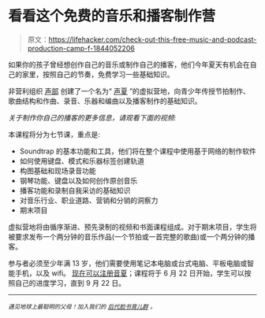 # 看看这个免费的音乐和播客制作营

> 原文：<https://lifehacker.com/check-out-this-free-music-and-podcast-production-camp-f-1844052206>

如果你的孩子曾经想创作自己的音乐或制作自己的播客，他们今年夏天有机会在自己的家里，按照自己的节奏，免费学习一些基础知识。



非营利组织 [声部](https://www.deptofsound.org/about-us) 创建了一个名为“ [声夏](https://www.deptofsound.org/summer-of-sound) ”的虚拟营地，向青少年传授节拍制作、歌曲结构和作曲、录音、乐器和编曲以及播客制作的基础知识。

*关于制作你自己的播客的更多信息，请观看下面的视频:*

本课程将分为七节课，重点是:

*   Soundtrap 的基本功能和工具，他们将在整个课程中使用基于网络的制作软件
*   如何使用键盘、模式和乐器标签创建轨道
*   构图基础和现场录音功能
*   钢琴功能、键盘以及如何创作原创音乐
*   播客功能和录制自我采访的基础知识
*   对音乐行业、职业道路、营销和分销的洞察力
*   期末项目

虚拟营地将由循序渐进、预先录制的视频和书面课程组成。对于期末项目，学生将被要求发布一个两分钟的音乐作品(一个节拍或一首完整的歌曲)或一个两分钟的播客。

参与者必须至少年满 13 岁，他们需要使用笔记本电脑或台式电脑、平板电脑或智能手机，以及 wifi。 [现在可以注册音夏](https://www.deptofsound.org/summer-of-sound)；课程将于 6 月 22 日开始，学生可以按照自己的进度学习，直到 9 月 22 日。

* * *

<small>*遇见地球上最聪明的父母！加入我们的*</small> [<small>*后代脸书育儿群*</small>](https://www.facebook.com/groups/2018785615043946/) <small>*。*</small>